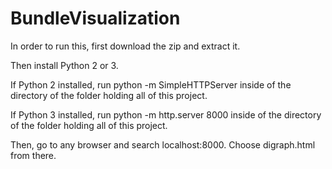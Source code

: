 # BundleVisualization
In order to run this, first download the zip and extract it. 

Then install Python 2 or 3. 

If Python 2 installed, run python -m SimpleHTTPServer inside of the directory of the folder holding all of this project. 

If Python 3 installed, run python -m http.server 8000 inside of the directory of the folder holding all of this project. 

Then, go to any browser and search localhost:8000. Choose digraph.html from there. 

